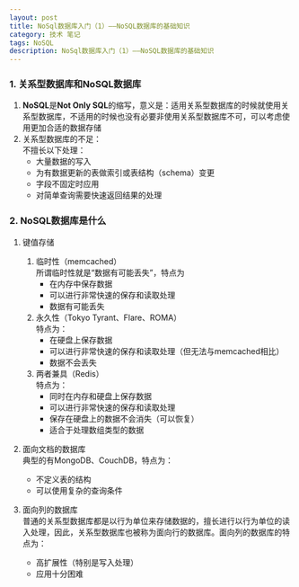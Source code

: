 ```yaml
---
layout: post
title: NoSql数据库入门（1）——NoSQL数据库的基础知识
category: 技术 笔记
tags: NoSQL
description: NoSql数据库入门（1）——NoSQL数据库的基础知识
---
```

### 1. 关系型数据库和NoSQL数据库
1. **NoSQL**是**Not Only SQL**的缩写，意义是：适用关系型数据库的时候就使用关系型数据库，不适用的时候也没有必要非使用关系型数据库不可，可以考虑使用更加合适的数据存储
2. 关系型数据库的不足：  
	不擅长以下处理：  
	- 大量数据的写入  
	- 为有数据更新的表做索引或表结构（schema）变更
	- 字段不固定时应用
	- 对简单查询需要快速返回结果的处理

### 2. NoSQL数据库是什么
1. 键值存储
	1. 临时性（memcached）  
		所谓临时性就是“数据有可能丢失”，特点为  
		- 在内存中保存数据
		- 可以进行非常快速的保存和读取处理
		- 数据有可能丢失
	2. 永久性（Tokyo Tyrant、Flare、ROMA）  
		特点为：
		- 在硬盘上保存数据
		- 可以进行非常快速的保存和读取处理（但无法与memcached相比）
		- 数据不会丢失
	3. 两者兼具（Redis）  
		特点为：  
		- 同时在内存和硬盘上保存数据
		- 可以进行非常快速的保存和读取处理
		- 保存在硬盘上的数据不会消失（可以恢复）
		- 适合于处理数组类型的数据

2. 面向文档的数据库  
	典型的有MongoDB、CouchDB，特点为：  
	- 不定义表的结构
	- 可以使用复杂的查询条件

3. 面向列的数据库  
	普通的关系型数据库都是以行为单位来存储数据的，擅长进行以行为单位的读入处理，因此，关系型数据库也被称为面向行的数据库。面向列的数据库的特点为：
	- 高扩展性（特别是写入处理）
	- 应用十分困难